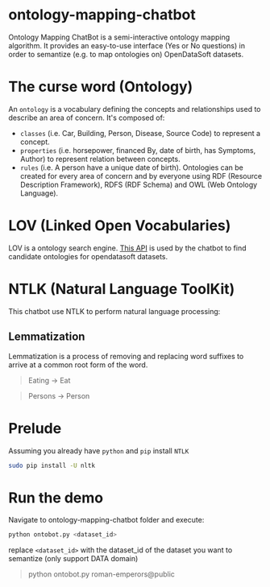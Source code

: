 # ontology-mapping-chatbot

Ontology Mapping ChatBot is a  semi-interactive ontology mapping algorithm. It provides an easy-to-use interface (Yes or No questions) in order to semantize (e.g. to map ontologies on) OpenDataSoft datasets.

# The curse word (Ontology)

An `ontology` is a vocabulary defining the concepts and relationships used to describe an area of concern.
It's composed of:
* `classes` (i.e. Car, Building, Person, Disease, Source Code) to represent a concept.
* `properties` (i.e. horsepower, financed By, date of birth, has Symptoms, Author) to represent relation between concepts.
* `rules` (i.e. A person have a unique date of birth).
Ontologies can be created for every area of concern and by everyone using RDF (Resource Description Framework), RDFS (RDF Schema) and OWL (Web Ontology Language).

# LOV (Linked Open Vocabularies)
LOV is a ontology search engine. [This API](http://lov.okfn.org/dataset/lov/api) is used by the chatbot to find candidate ontologies for opendatasoft datasets.

# NTLK (Natural Language ToolKit)
This chatbot use NTLK to perform natural language processing:

## Lemmatization
Lemmatization is a process of removing and replacing word suffixes to arrive at a common root form of the word.
> Eating -> Eat

> Persons -> Person

# Prelude
Assuming you already have `python` and `pip`
install `NTLK`
```bash
sudo pip install -U nltk
```

# Run the demo
Navigate to ontology-mapping-chatbot folder and execute:

```bash
python ontobot.py <dataset_id>
```
replace `<dataset_id>` with the dataset_id of the dataset you want to semantize (only support DATA domain)

> python ontobot.py roman-emperors@public

